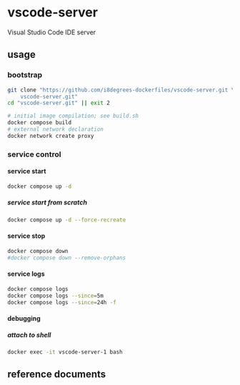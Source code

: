 
# vscode-server

Visual Studio Code IDE server

## usage

### bootstrap

```sh
git clone "https://github.com/i8degrees-dockerfiles/vscode-server.git \
    vscode-server.git"
cd "vscode-server.git" || exit 2
```

```sh
# initial image compilation; see build.sh
docker compose build
# external network declaration
docker network create proxy
```

### service control

#### service start

```sh
docker compose up -d
```

##### service start from scratch

```sh
docker compose up -d --force-recreate
```

#### service stop

```sh
docker compose down
#docker compose down --remove-orphans
```

#### service logs

```sh
docker compose logs
docker compose logs --since=5m
docker compose logs --since=24h -f
```

#### debugging

##### attach to shell

```sh
docker exec -it vscode-server-1 bash
```

## reference documents

[0]:
[90]:
[100]:
[110]:

